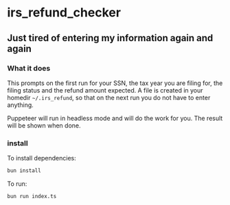 # irs_refund_checker


## Just tired of entering my information again and again

### What it does

This prompts on the first run for your SSN, the tax year you are filing for, the filing status and the refund amount expected.
A file is created in your homedir `~/.irs_refund`, so that on the next run you do not have to enter anything.

Puppeteer will run in headless mode and will do the work for you.
The result will be shown when done.

### install

To install dependencies:

```bash
bun install
```

To run:

```bash
bun run index.ts
```
